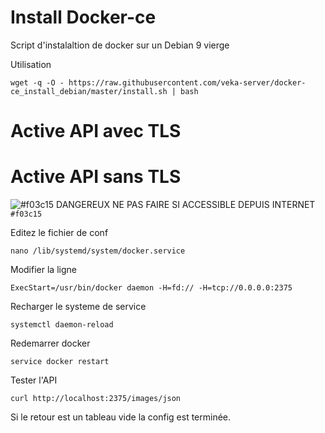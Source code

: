 Install Docker-ce
==========

Script d'instalaltion de docker sur un Debian 9 vierge

Utilisation
```
wget -q -O - https://raw.githubusercontent.com/veka-server/docker-ce_install_debian/master/install.sh | bash
```

Active API avec TLS
==========


Active API sans TLS
==========
![#f03c15](https://placehold.it/15/f03c15/000000?text=+) DANGEREUX NE PAS FAIRE SI ACCESSIBLE DEPUIS INTERNET `#f03c15`


Editez le fichier de conf
```
nano /lib/systemd/system/docker.service
```
Modifier la ligne 
```
ExecStart=/usr/bin/docker daemon -H=fd:// -H=tcp://0.0.0.0:2375
```
Recharger le systeme de service
```
systemctl daemon-reload
```
Redemarrer docker
```
service docker restart
```
Tester  l'API
```
curl http://localhost:2375/images/json
```
Si le retour est un tableau vide la config est terminée.


